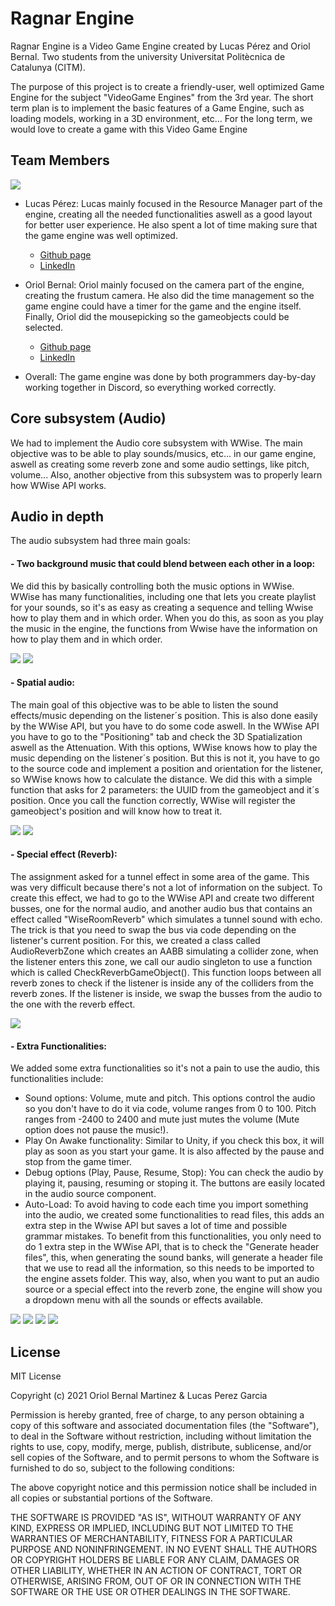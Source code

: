 # Ragnar Engine

Ragnar Engine is a Video Game Engine created by Lucas Pérez and Oriol Bernal. Two students from the university Universitat Politècnica de Catalunya (CITM).

The purpose of this project is to create a friendly-user, well optimized Game Engine for the subject "VideoGame Engines" from the 3rd year. The short term plan is to implement the basic features of a Game Engine, such as loading models, working in a 3D environment, etc...
For the long term, we would love to create a game with this Video Game Engine

## Team Members

![](Images/TeamMembers.png)

* Lucas Pérez: Lucas mainly focused in the Resource Manager part of the engine, creating all the needed functionalities aswell as a good layout for better user experience. He also spent a lot of time making sure that the game engine 
was well optimized. 

   * [Github page](https://github.com/LucasPG14)
   * [LinkedIn](https://www.linkedin.com/in/lucas-p%C3%A9rez-garc%C3%ADa-4473631b9/)

* Oriol Bernal: Oriol mainly focused on the camera part of the engine, creating the frustum camera. He also did the time management so the game engine could have a timer for the game and the engine itself.
Finally, Oriol did the mousepicking so the gameobjects could be selected.

   * [Github page](https://github.com/UriKurae)
   * [LinkedIn](https://www.linkedin.com/in/oriol-bernal-martinez-54b093176/)

* Overall: The game engine was done by both programmers day-by-day working together in Discord, so everything worked correctly.

## Core subsystem (Audio)

We had to implement the Audio core subsystem with WWise. The main objective was to be able to play sounds/musics, etc... in our game engine, aswell as creating some reverb zone and some
audio settings, like pitch, volume... Also, another objective from this subsystem was to properly learn how WWise API works.

## Audio in depth

The audio subsystem had three main goals: 

#### - Two background music that could blend between each other in a loop:
We did this by basically controlling both the music options in WWise. WWise has many functionalities, including one that lets you create playlist for your sounds, so it's as easy as creating a sequence and telling Wwise how to play them and in which order.
When you do this, as soon as you play the music in the engine, the functions from Wwise have the information on how to play them and in which order.

![](Images/Playlist1.png)
![](Images/Playlist2.png)

#### - Spatial audio:
The main goal of this objective was to be able to listen the sound effects/music depending on the listener´s position. This is also done easily by the WWise API, but you have to do some code aswell.
In the WWise API you have to go to the "Positioning" tab and check the 3D Spatialization aswell as the Attenuation. With this options, WWise knows how to play the music depending on the listener´s position.
But this is not it, you have to go to the source code and implement a position and orientation for the listener, so WWise knows how to calculate the distance. We did this with a simple function that asks for 2 parameters: the UUID from the gameobject and it´s position.
Once you call the function correctly, WWise will register the gameobject's position and will know how to treat it.

![](Images/Positioning1.png)
![](Images/Positioning2.png)

#### - Special effect (Reverb):
The assignment asked for a tunnel effect in some area of the game. This was very difficult because there's not a lot of information on the subject. To create this effect, we had to go to the WWise API and create two different
busses, one for the normal audio, and another audio bus that contains an effect called "WiseRoomReverb" which simulates a tunnel sound with echo. The trick is that you need to swap the bus via code depending on the listener's current position. 
For this, we created a class called AudioReverbZone which creates an AABB simulating a collider zone, when the listener enters this zone, we call our audio singleton to use a function which is called
CheckReverbGameObject(). This function loops between all reverb zones to check if the listener is inside any of the colliders from the reverb zones. If the listener is inside, we swap the busses from the audio to the one with the reverb effect.

![](Images/ReverbZone1.png)

#### - Extra Functionalities:

We added some extra functionalities so it's not a pain to use the audio, this functionalities include:
* Sound options: Volume, mute and pitch. This options control the audio so you don't have to do it via code, volume ranges from 0 to 100. Pitch ranges from -2400 to 2400 and mute just mutes the volume (Mute option does not pause the music!).
* Play On Awake functionality: Similar to Unity, if you check this box, it will play as soon as you start your game. It is also affected by the pause and stop from the game timer.
* Debug options (Play, Pause, Resume, Stop): You can check the audio by playing it, pausing, resuming or stoping it. The buttons are easily located in the audio source component.
* Auto-Load: To avoid having to code each time you import something into the audio, we created some functionalities to read files, this adds an extra step in the Wwise API but saves a lot of time and possible grammar mistakes. To
benefit from this functionalities, you only need to do 1 extra step in the WWise API, that is to check the "Generate header files", this, when generating the sound banks, will generate a header file that we use to 
read all the information, so this needs to be imported to the engine assets folder. This way, also, when you want to put an audio source or a special effect into the reverb zone, the engine will show you a dropdown menu
with all the sounds or effects available.

![](Images/Import1.png)
![](Images/Import2.png)
![](Images/PlayOnAwake.png)
![](Images/HeaderFile1.png)

## License

MIT License

Copyright (c) 2021 Oriol Bernal Martinez & Lucas Perez Garcia

Permission is hereby granted, free of charge, to any person obtaining a copy
of this software and associated documentation files (the "Software"), to deal
in the Software without restriction, including without limitation the rights
to use, copy, modify, merge, publish, distribute, sublicense, and/or sell
copies of the Software, and to permit persons to whom the Software is
furnished to do so, subject to the following conditions:

The above copyright notice and this permission notice shall be included in all
copies or substantial portions of the Software.

THE SOFTWARE IS PROVIDED "AS IS", WITHOUT WARRANTY OF ANY KIND, EXPRESS OR
IMPLIED, INCLUDING BUT NOT LIMITED TO THE WARRANTIES OF MERCHANTABILITY,
FITNESS FOR A PARTICULAR PURPOSE AND NONINFRINGEMENT. IN NO EVENT SHALL THE
AUTHORS OR COPYRIGHT HOLDERS BE LIABLE FOR ANY CLAIM, DAMAGES OR OTHER
LIABILITY, WHETHER IN AN ACTION OF CONTRACT, TORT OR OTHERWISE, ARISING FROM,
OUT OF OR IN CONNECTION WITH THE SOFTWARE OR THE USE OR OTHER DEALINGS IN THE
SOFTWARE.
